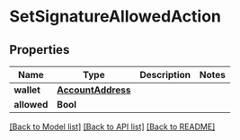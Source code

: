 # SetSignatureAllowedAction

## Properties
Name | Type | Description | Notes
------------ | ------------- | ------------- | -------------
**wallet** | [**AccountAddress**](AccountAddress.md) |  | 
**allowed** | **Bool** |  | 

[[Back to Model list]](../README.md#documentation-for-models) [[Back to API list]](../README.md#documentation-for-api-endpoints) [[Back to README]](../README.md)


